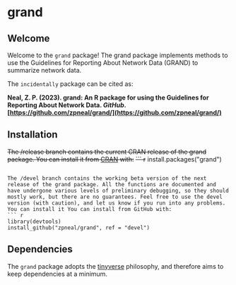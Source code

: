 # grand 

## Welcome
Welcome to the `grand` package\! The grand package implements methods to use the Guidelines for Reporting About Network Data (GRAND) to summarize network data.

The `incidentally` package can be cited as:

**Neal, Z. P. (2023). grand: An R package for using the Guidelines for Reporting About Network Data. *GitHub*. [https://github.com/zpneal/grand/](https://github.com/zpneal/grand/)**

## Installation
~~The /release branch contains the current CRAN release of the grand package. You can install it from [CRAN](https://CRAN.R-project.org) with:~~
~~``` r~~
install.packages("grand")
```

The /devel branch contains the working beta version of the next release of the grand package. All the functions are documented and have undergone various levels of preliminary debugging, so they should mostly work, but there are no guarantees. Feel free to use the devel version (with caution), and let us know if you run into any problems. You can install it You can install from GitHub with:
``` r
library(devtools)
install_github("zpneal/grand", ref = "devel")
```

## Dependencies
The `grand` package adopts the [tinyverse](https://www.tinyverse.org/) philosophy, and therefore aims to keep dependencies at a minimum.

